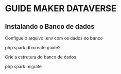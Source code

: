 # GUIDE MAKER DATAVERSE

## Instalando o Banco de dados

Configue o arquivo .env com os dados do banco

 php spark  db:create guide2

Crie a estrutura do banco de dados

 php spark migrate